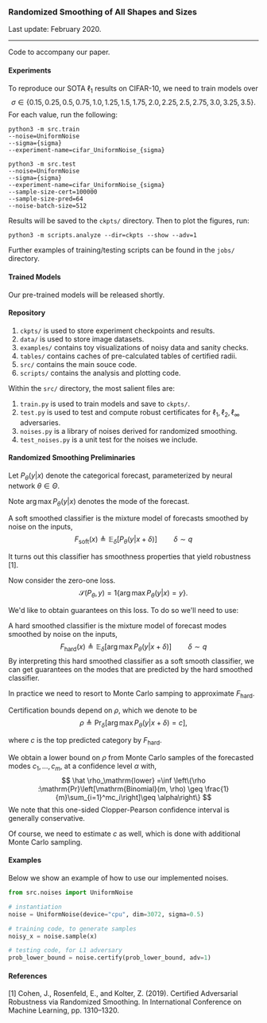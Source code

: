 ### Randomized Smoothing of All Shapes and Sizes

Last update: February 2020.

---

Code to accompany our paper.

#### Experiments

To reproduce our SOTA $\ell_1$ results on CIFAR-10, we need to train models over 
$$
\sigma \in \{0.15, 0.25, 0.5, 0.75, 1.0, 1.25, 1.5, 1.75,2.0,2.25, 2.5,2.75, 3.0,3.25,3.5\}.
$$
For each value, run the following:

```
python3 -m src.train
--noise=UniformNoise
--sigma={sigma}
--experiment-name=cifar_UniformNoise_{sigma}

python3 -m src.test
--noise=UniformNoise
--sigma={sigma}
--experiment-name=cifar_UniformNoise_{sigma}
--sample-size-cert=100000
--sample-size-pred=64
--noise-batch-size=512
```

Results will be saved to the `ckpts/` directory. Then to plot the  figures, run:

```
python3 -m scripts.analyze --dir=ckpts --show --adv=1
```

Further examples of training/testing scripts can be found in the `jobs/` directory.

#### Trained Models

Our pre-trained models will be released shortly.

#### Repository

1. `ckpts/` is used to store experiment checkpoints and results.
2. `data/` is used to store image datasets.
3. `examples/` contains toy visualizations of noisy data and sanity checks.
4. `tables/` contains caches of pre-calculated tables of certified radii.
5. `src/` contains the main souce code.
6. `scripts/` contains the analysis and plotting code.

Within the `src/` directory, the most salient files are:

1. `train.py` is used to train models and save to `ckpts/`.
2. `test.py` is used to test and compute robust certificates for $\ell_1,\ell_2,\ell_\infty$ adversaries.
3. `noises.py` is a library of noises derived for randomized smoothing.
4. `test_noises.py` is a unit test for the noises we include. 

#### Randomized Smoothing Preliminaries

Let $P_\theta(y|x)$ denote the categorical forecast, parameterized by neural network $\theta \in \Theta$. 

Note $\arg\max P_\theta(y|x)$ denotes the mode of the forecast.

A soft smoothed classifier is the mixture model of forecasts smoothed by noise on the inputs,
$$
F_\mathrm{soft}(x) \triangleq \mathbb{E}_{\delta}[P_\theta(y|x + \delta)]\quad\quad\delta\sim q
$$

It turns out this classifier has smoothness properties that yield robustness [1].

Now consider the zero-one loss.
$$
\mathcal{S}(P_\theta, y) = 1\{ \arg\max P_\theta(y|x) = y\}.
$$

We'd like to obtain guarantees on this loss. To do so we'll need to use:

A hard smoothed classifier is the mixture model of forecast modes smoothed by noise on the inputs, 
$$
F_\mathrm{hard}(x) \triangleq \mathbb{E}_{\delta}[\arg\max P_\theta(y|x + \delta)]\quad\quad\delta\sim q
$$
By interpreting this hard smoothed classifier as a soft smooth classifier, we can get guarantees on the modes that are predicted by the hard smoothed classifier. 

In practice we need to resort to Monte Carlo samping to approximate $F_\mathrm{hard}$. 

Certification bounds depend on $\rho$, which we denote to be
$$
\rho \triangleq \mathrm{Pr}_\delta[\arg\max P_\theta(y|x+\delta) = c],
$$


where $c$ is the top predicted category by $F_\mathrm{hard}$. 

We obtain a lower bound on $\rho$ from Monte Carlo samples of the forecasted modes $c_1,\dots,c_m$, at a confidence level $\alpha$ with,
$$
\hat \rho_\mathrm{lower} =\inf \left\{\rho :\mathrm{Pr}\left[\mathrm{Binomial}(m, \rho) \geq \frac{1}{m}\sum_{i=1}^mc_i\right]\geq \alpha\right\}
$$
We note that this one-sided Clopper-Pearson confidence interval is generally conservative.

Of course, we need to estimate $c$ as well, which is done with additional Monte Carlo sampling.

#### Examples

Below we show an example of how to use our implemented noises.

```python
from src.noises import UniformNoise

# instantiation
noise = UniformNoise(device="cpu", dim=3072, sigma=0.5)

# training code, to generate samples
noisy_x = noise.sample(x)

# testing code, for L1 adversary
prob_lower_bound = noise.certify(prob_lower_bound, adv=1)
```

#### References

[1] Cohen, J., Rosenfeld, E., and Kolter, Z. (2019). Certified Adversarial Robustness via Randomized Smoothing. In International Conference on Machine Learning, pp. 1310–1320.